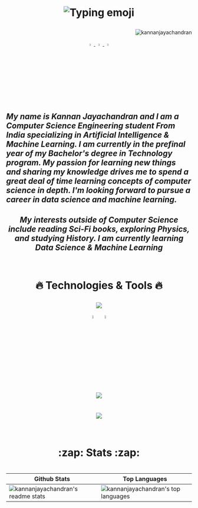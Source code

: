 <h1 align="center">

![Typing emoji](https://readme-typing-svg.herokuapp.com/?lines=Hello,+There!+👋;This+is+Kannan....;Nice+to+meet+you!&center=true&size=30)

</h1> 
  
<p align="right">
    <img src="https://komarev.com/ghpvc/?username=kannanjayachandran&label=Profile%20views&color=0e75b6&style=flat"alt="kannanjayachandran"/> </p> 

<p align="center">
  <a href="https://twitter.com/kannanj362">
  <img src="https://skillicons.dev/icons?i=twitter" width="4%"/>
    <a href="https://www.linkedin.com/in/kannan-j-976502223/">
    <img src="https://skillicons.dev/icons?i=linkedin" width="4%"/>
    <a href="https://www.instagram.com/kannan.jayachandran/">
    <img src="https://skillicons.dev/icons?i=instagram" width="4%"/>    
  </a>
</p>
      
    
<h2 style= align="center"><i>  My name is Kannan Jayachandran and I am a Computer Science Engineering student 
From India specializing in Artificial Intelligence & Machine Learning. I am currently in the prefinal year of my Bachelor's degree in Technology program. My passion for learning new things and sharing my knowledge
drives me to spend a great deal of time learning concepts
of computer science in depth. I'm looking forward to pursue a career in data science and machine learning. </i>

</h2>
    
<h2 align="center"><i> My interests outside of Computer Science include reading Sci-Fi books,
 exploring Physics, and studying History. I am currently learning Data Science & Machine Learning </i> </h2>
    
<br>
 
<h1 align="center" >
 
:fire: Technologies & Tools :fire:

</h1>
 
<div align="center" class="tools">

 <p align="center">
 
 <p align="center">
  <a href="https://github.com/kannanjayachandran">
    <img src="https://skillicons.dev/icons?i=c,cpp,java,python" />
  </a>
</p>
 
[<img src="https://github.com/get-icon/geticon/blob/master/icons/numpy-icon.svg" width="5%"/>](https://numpy.org/doc/)
&nbsp;[<img src="https://raw.githubusercontent.com/get-icon/geticon/master/icons/pandas-icon.svg" width="5%"/>](https://pandas.pydata.org/)
    
</p>

<p align="center">
  <a href="https://github.com/kannanjayachandran">
    <img src="https://skillicons.dev/icons?i=html,css,bootstrap,flask" />
  </a>
</p>

<h1 align="center">
  <a href="https://github.com/kannanjayachandran">
    <img src="https://skillicons.dev/icons?i=git,linux,latex,azure,gcp,nodejs,heroku,vim" />
  </a>
    </h1>

</div>


 <br>
 
 <h1 align="center">
:zap: Stats  :zap:

 </h1>
 
 
 <h1 align="center">
   
| Github Stats | Top Languages |
| --- | --- |
| ![kannanjayachandran's readme stats](https://github-readme-stats.vercel.app/api?username=kannanjayachandran&theme=radical&count_private=true&include_all_commits=true&show_icons=true) | ![kannanjayachandran's top languages](https://github-readme-stats.vercel.app/api/top-langs/?username=kannanjayachandran&hide=CSS,HTML,jupyter%20notebook&langs_count=10&show_icons=true&title_color=f6c32c&icon_color=f6c32c&text_color=9f9f9f&bg_color=151515&count_private=true&layout=compact&card_width=400)|
   
 </h1>

